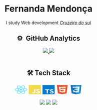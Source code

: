 <div>
  <h1 align="center">Fernanda Mendonça</h1>
  <p align="center">I study Web development <a href="https://www.cruzeirodosul.edu.br/"><i>Cruzeiro do sul</i></a>
 

<div align="center">
  
## ⚙️ &nbsp;GitHub Analytics
  
  <a href="https://github.com/Fernandamendonc">
    <img height="150em" src="https://github-readme-stats.vercel.app/api?username=fernandamendonc&count_private=true&include_all_commits=true&show_icons=true&theme=dracula&hide_border=false&show_owner=true%22"/>
    <img height="150em" src="https://github-readme-stats.vercel.app/api/top-langs/?username=fernandamendonc&theme=dracula&hide_border=false&&layout=compact"/>
  </a>
</div>

<div align="center" valign="top"><br>
  
## 🛠 Tech Stack
  
  <img align="center" alt="React" height="30" width="40" src="https://raw.githubusercontent.com/devicons/devicon/master/icons/react/react-original.svg">
  <img align="center" alt="Js" height="30" width="40" src="https://raw.githubusercontent.com/devicons/devicon/master/icons/javascript/javascript-plain.svg">
  <img align="center" alt="Js" height="30" width="40" src="https://raw.githubusercontent.com/devicons/devicon/master/icons/typescript/typescript-plain.svg">
  <img align="center" alt="HTML" height="30" width="40" src="https://raw.githubusercontent.com/devicons/devicon/master/icons/html5/html5-original.svg">
  <img align="center" alt="CSS" height="30" width="40" src="https://raw.githubusercontent.com/devicons/devicon/master/icons/css3/css3-original.svg">
  
</div><br>

<div align="center">
  <a href="https://www.instagram.com/ferninha_/" target="_blank"><img src="https://img.shields.io/badge/-Instagram-%23E4405F?style=for-the-badge&logo=instagram&logoColor=white" target="_blank"></a>
  <a href="https://www.linkedin.com/in/fernanda-mendon%C3%A7a-6012a71b2/" target="_blank"><img src="https://img.shields.io/badge/-LinkedIn-%230077B5?style=for-the-badge&logo=linkedin&logoColor=white" target="_blank"></a> 
  <a href="mailto:fernandamendoncadepinho@gmail.com"><img src="https://img.shields.io/badge/-Gmail-%23333?style=for-the-badge&logo=gmail&logoColor=white" target="_blank"></a>
</div>
